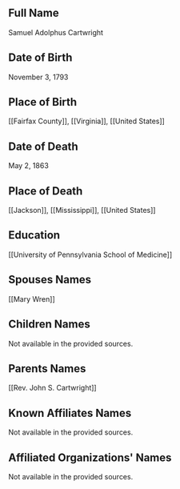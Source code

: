 
## Full Name
Samuel Adolphus Cartwright

## Date of Birth
November 3, 1793

## Place of Birth
[[Fairfax County]], [[Virginia]], [[United States]]

## Date of Death
May 2, 1863

## Place of Death
[[Jackson]], [[Mississippi]], [[United States]]

## Education
[[University of Pennsylvania School of Medicine]]

## Spouses Names
[[Mary Wren]]

## Children Names
Not available in the provided sources.

## Parents Names
[[Rev. John S. Cartwright]]

## Known Affiliates Names
Not available in the provided sources.

## Affiliated Organizations' Names
Not available in the provided sources.
